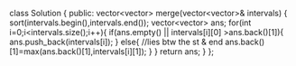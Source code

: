 class Solution {
public:
vector<vector<int>> merge(vector<vector<int>>& intervals) {
sort(intervals.begin(),intervals.end());
vector<vector<int>> ans;
for(int i=0;i<intervals.size();i++){
if(ans.empty() || intervals[i][0] >ans.back()[1]){
ans.push_back(intervals[i]);
}
else{
//lies btw the st & end
ans.back()[1]=max(ans.back()[1],intervals[i][1]);
}
}
return ans;
}
};